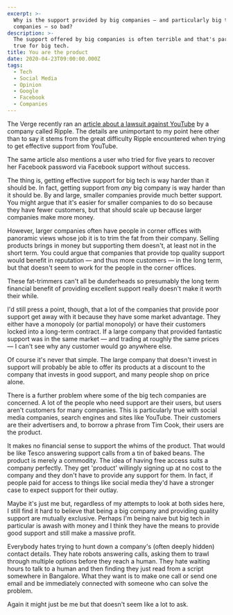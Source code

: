 ```yaml
---
excerpt: >-
  Why is the support provided by big companies — and particularly big tech
  companies — so bad?
description: >-
  The support offered by big companies is often terrible and that's particularly
  true for big tech.
title: You are the product
date: 2020-04-23T09:00:00.000Z
tags:
  - Tech
  - Social Media
  - Opinion
  - Google
  - Facebook
  - Companies
---
```

The Verge recently ran an [article about a lawsuit against YouTube](https://www.theverge.com/2020/4/22/21229680/ripple-youtube-lawsuit-brad-garlinghouse-xrp-impersonation-abuse-customer-service) by a company called Ripple. The details are unimportant to my point here other than to say it stems from the great difficulty Ripple encountered when trying to get effective support from YouTube.

The same article also mentions a user who tried for five years to recover her Facebook password via Facebook support without success.

The thing is, getting effective support for big tech is way harder than it should be. In fact, getting support from *any* big company is way harder than it should be. By and large, smaller companies provide much better support. You might argue that it's easier for smaller companies to do so because they have fewer customers, but that should scale up because larger companies make more money.

However, larger companies often have people in corner offices with panoramic views whose job it is to trim the fat from their company. Selling products brings in money but supporting them doesn't, at least not in the short term. You could argue that companies that provide top quality support would benefit in reputation — and thus more customers — in the long term, but that doesn't seem to work for the people in the corner offices.

These fat-trimmers can't all be dunderheads so presumably the long term financial benefit of providing excellent support really doesn't make it worth their while.

I'd still press a point, though, that a lot of the companies that provide poor support get away with it because they have some market advantage. They either have a monopoly (or partial monopoly) or have their customers locked into a long-term contract. If a large company that provided fantastic support was in the same market — and trading at roughly the same prices — I can't see why any customer would go anywhere else.

Of course it's never that simple. The large company that doesn't invest in support will probably be able to offer its products at a discount to the company that invests in good support, and many people shop on price alone.

There is a further problem where some of the big tech companies are concerned. A lot of the people who need support are their users, but users aren't customers for many companies. This is particularly true with social media companies, search engines and sites like YouTube. Their customers are their advertisers and, to borrow a phrase from Tim Cook, their users are the product.

It makes no financial sense to support the whims of the product. That would be like Tesco answering support calls from a tin of baked beans. The product is merely a commodity. The idea of having free access suits a company perfectly. They get 'product' willingly signing up at no cost to the company and they don't have to provide any support for them. In fact, if people paid for access to things like social media they'd have a stronger case to expect support for their outlay.

Maybe it's just me but, regardless of my attempts to look at both sides here, I still find it hard to believe that being a big company and providing quality support are mutually exclusive. Perhaps I'm being naive but big tech in particular is awash with money and I think they have the means to provide good support and still make a massive profit.

Everybody hates trying to hunt down a company's (often deeply hidden) contact details. They hate robots answering calls, asking them to trawl through multiple options before they reach a human. They hate waiting hours to talk to a human and then finding they just read from a script somewhere in Bangalore. What they want is to make one call or send one email and be immediately connected with someone who can solve the problem.

Again it might just be me but that doesn't seem like a lot to ask.

